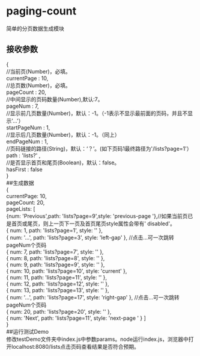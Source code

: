 # paging-count
简单的分页数据生成模块
## 接收参数
{  
//当前页(Number)，必填。  
currentPage : 10,  
//总页数(Number)，必填。  
pageCount : 20,  
//中间显示的页码数量(Number),默认:7。  
pageNum : 7,  
//显示前几页数量(Number)，默认：-1。（-1表示不显示最前面的页码，并且不显示'...'）  
startPageNum : 1,  
//显示后几页数量(Number)，默认：-1。（同上）  
endPageNum : 1,  
//页码链接的路径(String)，默认：‘？’。(如下页码1最终路径为'/lists?page=1'）  
path : 'lists?' ,   
//是否显示首页和尾页(Boolean)，默认：false。  
hasFirst : false  
}  
##生成数据  
{   
currentPage: 10,  
pageCount: 20,  
pageLists:   [  
     {num: 'Previous',path: 'lists?page=9',style: 'previous-page '},//如果当前页已是首页或尾页，则上一页下一页及首页尾页style属性会带有' disabled'。   
     { num: 1, path: 'lists?page=1', style: '' },  
     { num: '...', path: 'lists?page=3', style: 'left-gap' },  //点击...可一次跳转pageNum个页码  
     { num: 7, path: 'lists?page=7', style: '' },  
     { num: 8, path: 'lists?page=8', style: '' },  
     { num: 9, path: 'lists?page=9', style: '' },  
     { num: 10, path: 'lists?page=10', style: 'current' },  
     { num: 11, path: 'lists?page=11', style: '' },  
     { num: 12, path: 'lists?page=12', style: '' },  
     { num: 13, path: 'lists?page=13', style: '' },  
     { num: '...', path: 'lists?page=17', style: 'right-gap' }, //点击...可一次跳转pageNum个页码   
     { num: 20, path: 'lists?page=20', style: '' },  
     { num: 'Next', path: 'lists?page=11', style: 'next-page ' } 
   ]   
}  
##运行测试Demo  
修改testDemo文件夹中index.js中参数params。node运行index.js，浏览器中打开localhost:8080/lists点击页码查看结果是否符合预期。
